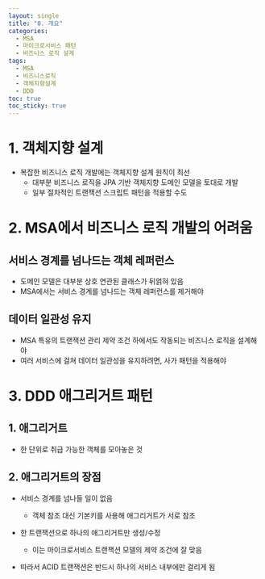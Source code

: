 ```yaml
---
layout: single
title: "0. 개요"
categories:
  - MSA
  - 마이크로서비스 패턴
  - 비즈니스 로직 설계
tags:
  - MSA
  - 비즈니스로직
  - 객체지향설계
  - DDD
toc: true
toc_sticky: true
---
```

# 1. 객체지향 설계

- 복잡한 비즈니스 로직 개발에는 객체지향 설계 원칙이 최선
    - 대부분 비즈니스 로직을 JPA 기반 객체지향 도메인 모델을 토대로 개발
    - 일부 절차적인 트랜잭션 스크립트 패턴을 적용할 수도

# 2. MSA에서 비즈니스 로직 개발의 어려움

## 서비스 경계를 넘나드는 객체 레퍼런스

- 도메인 모델은 대부분 상호 연관된 클래스가 뒤얽혀 있음
- MSA에서는 서비스 경계를 넘나드는 객체 레퍼런스를 제거해야

## 데이터 일관성 유지

- MSA 특유의 트랜잭션 관리 제약 조건 하에서도 작동되는 비즈니스 로직을 설계해야
- 여러 서비스에 걸쳐 데이터 일관성을 유지하려면, 사가 패턴을 적용해야

# 3. DDD 애그리거트 패턴

## **1. 애그리거트**

- 한 단위로 취급 가능한 객체를 모아놓은 것

## 2. 애그리거트의 장점



- 서비스 경계를 넘나들 일이 없음
    - 객체 참조 대신 기본키를 사용해 애그리거트가 서로 참조

- 한 트랜잭션으로 하나의 애그리거트만 생성/수정
    - 이는 마이크로서비스 트랜잭션 모델의 제약 조건에 잘 맞음

- 따라서 ACID 트랜잭션은 반드시 하나의 서비스 내부에만 걸리게 됨